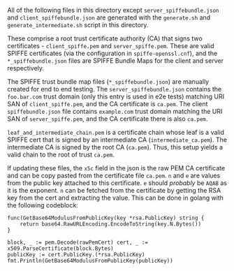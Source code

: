 All of the following files in this directory except `server_spiffebundle.json`
and `client_spiffebundle.json` are generated with the `generate.sh` and
`generate_intermediate.sh` script in this directory.

These comprise a root trust certificate authority (CA) that signs two
certificates - `client_spiffe.pem` and `server_spiffe.pem`. These are valid
SPIFFE certificates (via the configuration in `spiffe-openssl.cnf`), and the
`*_spiffebundle.json` files are SPIFFE Bundle Maps for the client and server
respectively.

The SPIFFE trust bundle map files (`*_spiffebundle.json`) are manually created
for end to end testing. The `server_spiffebundle.json` contains the
`foo.bar.com` trust domain (only this entry is used in e2e tests) matching URI
SAN of `client_spiffe.pem`, and the CA certificate is `ca.pem`. The client
`spiffebundle.json` file contains `example.com` trust domain matching the URI
SAN of `server_spiffe.pem`, and the CA certificate there is also `ca.pem`.

`leaf_and_intermediate_chain.pem` is a certificate chain whose leaf is a valid
SPIFFE cert that is signed by an intermediate CA (`intermediate_ca.pem`). The
intermediate CA is signed by the root CA (`ca.pem`). Thus, this setup yields a
valid chain to the root of trust `ca.pem`.

If updating these files, the `x5c` field in the json is the raw PEM CA
certificate and can be copy pasted from the certificate file `ca.pem`. `n` and
`e` are values from the public key attached to this certificate. `e` should
*probably* be `AQAB` as it is the exponent. `n` can be fetched from the
certificate by getting the RSA key from the cert and extracting the value. This
can be done in golang with the following codeblock:

```
func(GetBase64ModulusFromPublicKey(key *rsa.PublicKey) string {
    return base64.RawURLEncoding.EncodeToString(key.N.Bytes())
}

block, _ := pem.Decode(rawPemCert) cert, _ := x509.ParseCertificate(block.Bytes)
publicKey := cert.PublicKey.(*rsa.PublicKey)
fmt.Println(GetBase64ModulusFromPublicKey(publicKey))
```
